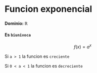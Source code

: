 # Funcion exponencial

#### Dominio:  $\mathbb{R}$

#### Es `biunivoca`

$$
    f(x) = a^{x}
$$

Si `a > 1` la funcion es `creciente`

Si `0 < a < 1` la funcion es `decreciente`
